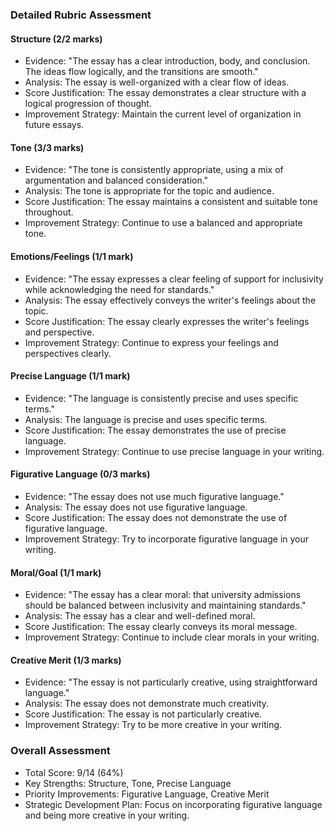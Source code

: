 ### Detailed Rubric Assessment

#### Structure (2/2 marks)

- Evidence: "The essay has a clear introduction, body, and conclusion. The ideas flow logically, and the transitions are smooth."
- Analysis: The essay is well-organized with a clear flow of ideas.
- Score Justification: The essay demonstrates a clear structure with a logical progression of thought.
- Improvement Strategy: Maintain the current level of organization in future essays.

#### Tone (3/3 marks)

- Evidence: "The tone is consistently appropriate, using a mix of argumentation and balanced consideration."
- Analysis: The tone is appropriate for the topic and audience.
- Score Justification: The essay maintains a consistent and suitable tone throughout.
- Improvement Strategy: Continue to use a balanced and appropriate tone.

#### Emotions/Feelings (1/1 mark)

- Evidence: "The essay expresses a clear feeling of support for inclusivity while acknowledging the need for standards."
- Analysis: The essay effectively conveys the writer's feelings about the topic.
- Score Justification: The essay clearly expresses the writer's feelings and perspective.
- Improvement Strategy: Continue to express your feelings and perspectives clearly.

#### Precise Language (1/1 mark)

- Evidence: "The language is consistently precise and uses specific terms."
- Analysis: The language is precise and uses specific terms.
- Score Justification: The essay demonstrates the use of precise language.
- Improvement Strategy: Continue to use precise language in your writing.

#### Figurative Language (0/3 marks)

- Evidence: "The essay does not use much figurative language."
- Analysis: The essay does not use figurative language.
- Score Justification: The essay does not demonstrate the use of figurative language.
- Improvement Strategy: Try to incorporate figurative language in your writing.

#### Moral/Goal (1/1 mark)

- Evidence: "The essay has a clear moral: that university admissions should be balanced between inclusivity and maintaining standards."
- Analysis: The essay has a clear and well-defined moral.
- Score Justification: The essay clearly conveys its moral message.
- Improvement Strategy: Continue to include clear morals in your writing.

#### Creative Merit (1/3 marks)

- Evidence: "The essay is not particularly creative, using straightforward language."
- Analysis: The essay does not demonstrate much creativity.
- Score Justification: The essay is not particularly creative.
- Improvement Strategy: Try to be more creative in your writing.

### Overall Assessment

- Total Score: 9/14 (64%)
- Key Strengths: Structure, Tone, Precise Language
- Priority Improvements: Figurative Language, Creative Merit
- Strategic Development Plan: Focus on incorporating figurative language and being more creative in your writing.
